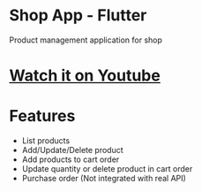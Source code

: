 # Shop App - Flutter
Product management application for shop

# <a href="https://youtu.be/RLCd8Asgs-E">Watch it on Youtube</a>

# Features 
<ul>
    <li>List products</li>
    <li>Add/Update/Delete product</li>
    <li>Add products to cart order</li>
    <li>Update quantity or delete product in cart order</li>
    <li>Purchase order (Not integrated with real API)</li>
</ul>
